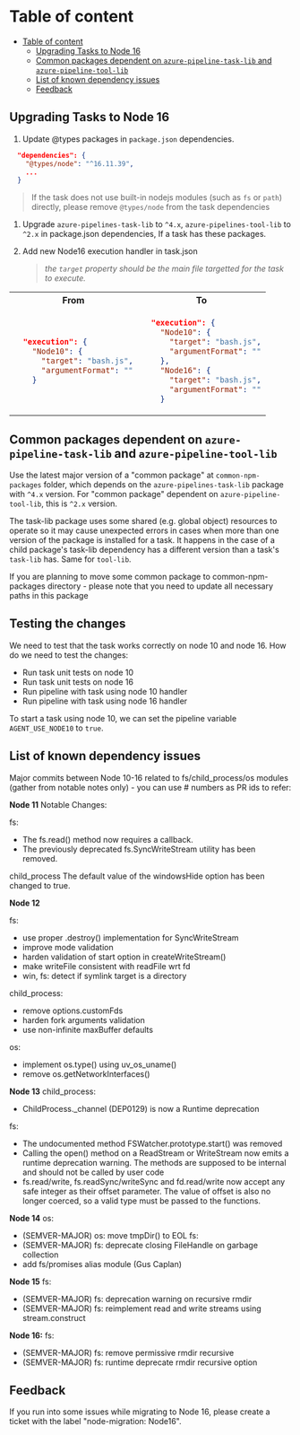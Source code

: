 # Table of content

- [Table of content](#table-of-content)
  - [Upgrading Tasks to Node 16](#upgrading-tasks-to-node-16)
  - [Common packages dependent on `azure-pipeline-task-lib` and `azure-pipeline-tool-lib`](#common-packages-dependent-on-azure-pipeline-task-lib-and-azure-pipeline-tool-lib)
  - [List of known dependency issues](#list-of-known-dependency-issues)
  - [Feedback](#feedback)

## Upgrading Tasks to Node 16

1. Update @types packages in `package.json` dependencies.

```json
  "dependencies": {
    "@types/node": "^16.11.39",
    ...
  }
```

> If the task does not use built-in nodejs modules (such as `fs` or `path`) directly, please remove `@types/node` from the task dependencies

1. Upgrade `azure-pipelines-task-lib` to `^4.x`, `azure-pipelines-tool-lib` to `^2.x` in package.json dependencies, If a task has these packages.

2. Add new Node16 execution handler in task.json
   > _the `target` property should be the main file targetted for the task to execute._

<table>
<tr>
<th>From</th>
<th>To</th>
</tr>
<tr>
<td>

```json
  "execution": {
    "Node10": {
      "target": "bash.js",
      "argumentFormat": ""
    }
```

</td>
<td>

```json
  "execution": {
    "Node10": {
      "target": "bash.js",
      "argumentFormat": ""
    },
    "Node16": {
      "target": "bash.js",
      "argumentFormat": ""
    }
```

</td>
</tr>
</table>

## Common packages dependent on `azure-pipeline-task-lib` and `azure-pipeline-tool-lib`

Use the latest major version of a "common package" at `common-npm-packages` folder, which depends on the `azure-pipelines-task-lib` package with `^4.x` version. For "common package" dependent on `azure-pipeline-tool-lib`, this is `^2.x` version.

The task-lib package uses some shared (e.g. global object) resources to operate so it may cause unexpected errors in cases when more than one version of the package is installed for a task. It happens in the case of a child package's task-lib dependency has a different version than a task's `task-lib` has. Same for `tool-lib`.

If you are planning to move some common package to common-npm-packages directory - please note that you need to update all necessary paths in this package

## Testing the changes

We need to test that the task works correctly on node 10 and node 16.
How do we need to test the changes:

- Run task unit tests on node 10
- Run task unit tests on node 16
- Run pipeline with task using node 10 handler
- Run pipeline with task using node 16 handler

To start a task using node 10, we can set the pipeline variable `AGENT_USE_NODE10` to `true`.

## List of known dependency issues

Major commits between Node 10-16 related to fs/child_process/os modules (gather from notable notes only) - you can use # numbers as PR ids to refer:

**Node 11**
Notable Changes:

fs:

- The fs.read() method now requires a callback.
- The previously deprecated fs.SyncWriteStream utility has been removed.

child_process
The default value of the windowsHide option has been changed to true.

**Node 12**

fs:

- use proper .destroy() implementation for SyncWriteStream
- improve mode validation
- harden validation of start option in createWriteStream()
- make writeFile consistent with readFile wrt fd
- win, fs: detect if symlink target is a directory

child_process:

- remove options.customFds
- harden fork arguments validation
- use non-infinite maxBuffer defaults

os:

- implement os.type() using uv_os_uname()
- remove os.getNetworkInterfaces()

**Node 13**
child_process:

- ChildProcess._channel (DEP0129) is now a Runtime deprecation

fs:

- The undocumented method FSWatcher.prototype.start() was removed
- Calling the open() method on a ReadStream or WriteStream now emits a runtime deprecation warning. The methods are supposed to be internal and should not be called by user code
- fs.read/write, fs.readSync/writeSync and fd.read/write now accept any safe integer as their offset parameter. The value of offset is also no longer coerced, so a valid type must be passed to the functions.

**Node 14**
os:

- (SEMVER-MAJOR) os: move tmpDir() to EOL
fs:
- (SEMVER-MAJOR) fs: deprecate closing FileHandle on garbage collection
- add fs/promises alias module (Gus Caplan)

**Node 15**
fs:

- (SEMVER-MAJOR) fs: deprecation warning on recursive rmdir
- (SEMVER-MAJOR) fs: reimplement read and write streams using stream.construct

**Node 16:**
fs:

- (SEMVER-MAJOR) fs: remove permissive rmdir recursive
- (SEMVER-MAJOR) fs: runtime deprecate rmdir recursive option

## Feedback

If you run into some issues while migrating to Node 16, please create a ticket with the label "node-migration: Node16".
